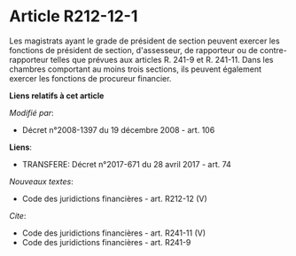 # Article R212-12-1

Les magistrats ayant le grade de président de section peuvent exercer les fonctions de président de section, d'assesseur, de
rapporteur ou de contre-rapporteur telles que prévues aux articles R. 241-9 et R. 241-11. Dans les chambres comportant au
moins trois sections, ils peuvent également exercer les fonctions de procureur financier.

**Liens relatifs à cet article**

_Modifié par_:

  - Décret n°2008-1397 du 19 décembre 2008 - art. 106

**Liens**:

  - TRANSFERE: Décret n°2017-671 du 28 avril 2017 - art. 74

_Nouveaux textes_:

  - Code des juridictions financières - art. R212-12 (V)

_Cite_:

  - Code des juridictions financières - art. R241-11 (V)
  - Code des juridictions financières - art. R241-9
